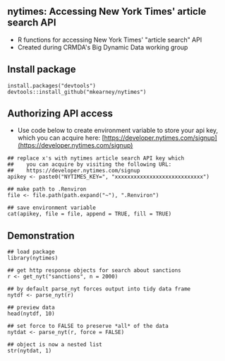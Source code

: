 ## nytimes: Accessing New York Times' article search API
- R functions for accessing New York Times' "article search" API
- Created during CRMDA's Big Dynamic Data working group

## Install package

```{r}
install.packages("devtools")
devtools::install_github("mkearney/nytimes")
```

## Authorizing API access
- Use code below to create environment variable to store your api key,
  which you can acquire here:
  [https://developer.nytimes.com/signup](https://developer.nytimes.com/signup)

```{r}
## replace x's with nytimes article search API key which
##    you can acquire by visiting the following URL:
##    https://developer.nytimes.com/signup
apikey <- paste0("NYTIMES_KEY=", "xxxxxxxxxxxxxxxxxxxxxxxxxxxx")

## make path to .Renviron
file <- file.path(path.expand("~"), ".Renviron")

## save environment variable
cat(apikey, file = file, append = TRUE, fill = TRUE)
```

## Demonstration

```{r}
## load package
library(nytimes)

## get http response objects for search about sanctions
r <- get_nyt("sanctions", n = 2000)

## by default parse_nyt forces output into tidy data frame
nytdf <- parse_nyt(r)

## preview data
head(nytdf, 10)

## set force to FALSE to preserve *all* of the data
nytdat <- parse_nyt(r, force = FALSE)

## object is now a nested list
str(nytdat, 1)
```


